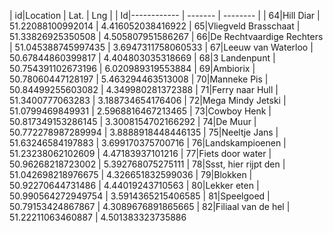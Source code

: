 | id|Location     | Lat.    | Lng |
| Id|------------ | ------- | -------- |
| 64|Hill Diar | 51.22088100992014 | 4.416052038416922
| 65|Vliegveld Brasschaat | 51.33826925350508 | 4.505807951586267
| 66|De Rechtvaardige Rechters | 51.045388745997435 | 3.6947311758060533
| 67|Leeuw van Waterloo | 50.67844860399817 | 4.404803035318669
| 68|3 Landenpunt | 50.754391102673196 | 6.020989319553884
| 69|Ambiorix | 50.78060447128197 | 5.463294463513008
| 70|Manneke Pis | 50.84499255603082 | 4.349980281372388
| 71|Ferry naar Hull | 51.3400777063283 | 3.188734654176406
| 72|Mega Mindy Jetski | 51.0799469849931 | 2.5968816467213465
| 73|Cowboy Henk | 50.817349153286145 | 3.3008154702166292
| 74|De Muur | 50.772278987289994 | 3.8888918448446135
| 75|Neeltje Jans | 51.63246584197883 | 3.699170375700716
| 76|Landskampioenen | 51.23238062102609 | 4.47183937101216
| 77|Fiets door water | 50.96268218723002 | 5.392768075275111
| 78|Ssst, hier rijpt den | 51.042698218976675 | 4.326651832599036
| 79|Blokken | 50.92270644731486 | 4.44019243710563
| 80|Lekker eten | 50.990564272949754 | 3.5914365215406585
| 81|Speelgoed | 50.79153424867867 | 4.3089676891865665
| 82|Filiaal van de hel | 51.22211063460887 | 4.501383323735886

